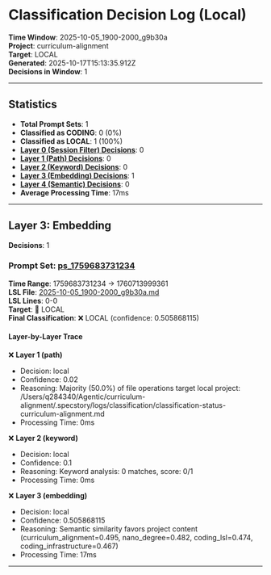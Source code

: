 # Classification Decision Log (Local)

**Time Window**: 2025-10-05_1900-2000_g9b30a<br>
**Project**: curriculum-alignment<br>
**Target**: LOCAL<br>
**Generated**: 2025-10-17T15:13:35.912Z<br>
**Decisions in Window**: 1

---

## Statistics

- **Total Prompt Sets**: 1
- **Classified as CODING**: 0 (0%)
- **Classified as LOCAL**: 1 (100%)
- **[Layer 0 (Session Filter) Decisions](#layer-0-session-filter)**: 0
- **[Layer 1 (Path) Decisions](#layer-1-path)**: 0
- **[Layer 2 (Keyword) Decisions](#layer-2-keyword)**: 0
- **[Layer 3 (Embedding) Decisions](#layer-3-embedding)**: 1
- **[Layer 4 (Semantic) Decisions](#layer-4-semantic)**: 0
- **Average Processing Time**: 17ms

---

## Layer 3: Embedding

**Decisions**: 1

### Prompt Set: [ps_1759683731234](../../history/2025-10-05_1900-2000_g9b30a.md#ps_1759683731234)

**Time Range**: 1759683731234 → 1760713999361<br>
**LSL File**: [2025-10-05_1900-2000_g9b30a.md](../../history/2025-10-05_1900-2000_g9b30a.md#ps_1759683731234)<br>
**LSL Lines**: 0-0<br>
**Target**: 📍 LOCAL<br>
**Final Classification**: ❌ LOCAL (confidence: 0.505868115)

#### Layer-by-Layer Trace

❌ **Layer 1 (path)**
- Decision: local
- Confidence: 0.02
- Reasoning: Majority (50.0%) of file operations target local project: /Users/q284340/Agentic/curriculum-alignment/.specstory/logs/classification/classification-status-curriculum-alignment.md
- Processing Time: 0ms

❌ **Layer 2 (keyword)**
- Decision: local
- Confidence: 0.1
- Reasoning: Keyword analysis: 0 matches, score: 0/1
- Processing Time: 0ms

❌ **Layer 3 (embedding)**
- Decision: local
- Confidence: 0.505868115
- Reasoning: Semantic similarity favors project content (curriculum_alignment=0.495, nano_degree=0.482, coding_lsl=0.474, coding_infrastructure=0.467)
- Processing Time: 17ms

---

